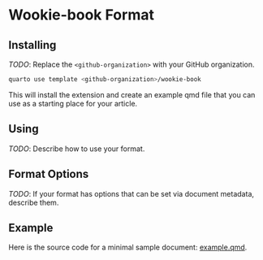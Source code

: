 # Wookie-book Format

## Installing

*TODO*: Replace the `<github-organization>` with your GitHub organization.

```bash
quarto use template <github-organization>/wookie-book
```

This will install the extension and create an example qmd file that you can use as a starting place for your article.

## Using

*TODO*: Describe how to use your format.

## Format Options

*TODO*: If your format has options that can be set via document metadata, describe them.

## Example

Here is the source code for a minimal sample document: [example.qmd](example.qmd).

